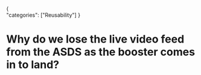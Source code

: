 {    
    "categories": ["Reusability"]
}

# Why do we lose the live video feed from the ASDS as the booster comes in to land?

